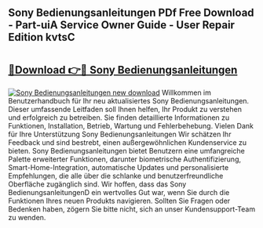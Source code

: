 ## Sony Bedienungsanleitungen PDf Free Download - Part-uiA Service Owner Guide - User Repair Edition kvtsC

# <h2><a href="http://df0r5k.blite.top/?on=Sony+Bedienungsanleitungen">🔗Download 👉🔴 Sony Bedienungsanleitungen</a></h2>

[![Sony Bedienungsanleitungen new download](https://i.imgur.com/lujVjoI.png)](http://df0r5k.blite.top/?on=Sony+Bedienungsanleitungen)
Willkommen im Benutzerhandbuch für Ihr neu aktualisiertes Sony Bedienungsanleitungen. Dieser umfassende Leitfaden soll Ihnen helfen, Ihr Produkt zu verstehen und erfolgreich zu betreiben. Sie finden detaillierte Informationen zu Funktionen, Installation, Betrieb, Wartung und Fehlerbehebung. Vielen Dank für Ihre Unterstützung Sony Bedienungsanleitungen Wir schätzen Ihr Feedback und sind bestrebt, einen außergewöhnlichen Kundenservice zu bieten. Sony Bedienungsanleitungen bietet Benutzern eine umfangreiche Palette erweiterter Funktionen, darunter biometrische Authentifizierung, Smart-Home-Integration, automatische Updates und personalisierte Empfehlungen, die alle über die schlanke und benutzerfreundliche Oberfläche zugänglich sind. Wir hoffen, dass das Sony BedienungsanleitungenD ein wertvolles Gut war, wenn Sie durch die Funktionen Ihres neuen Produkts navigieren. Sollten Sie Fragen oder Bedenken haben, zögern Sie bitte nicht, sich an unser Kundensupport-Team zu wenden.
